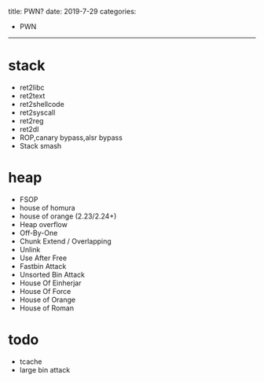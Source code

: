 title: PWN?
date: 2019-7-29
categories: 
- PWN
---

# stack

- ret2libc
- ret2text
- ret2shellcode
- ret2syscall
- ret2reg
- ret2dl
- ROP,canary bypass,alsr bypass
- Stack smash

# heap

- FSOP
- house of homura
- house of orange (2.23/2.24+)
- Heap overflow
- Off-By-One
- Chunk Extend / Overlapping
- Unlink
- Use After Free
- Fastbin Attack
- Unsorted Bin Attack
- House Of Einherjar
- House Of Force
- House of Orange
- House of Roman

# todo

- tcache
- large bin attack